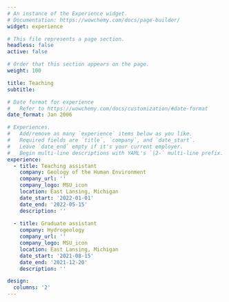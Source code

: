 ```yaml
---
# An instance of the Experience widget.
# Documentation: https://wowchemy.com/docs/page-builder/
widget: experience

# This file represents a page section.
headless: false
active: false

# Order that this section appears on the page.
weight: 100

title: Teaching
subtitle:

# Date format for experience
#   Refer to https://wowchemy.com/docs/customization/#date-format
date_format: Jan 2006

# Experiences.
#   Add/remove as many `experience` items below as you like.
#   Required fields are `title`, `company`, and `date_start`.
#   Leave `date_end` empty if it's your current employer.
#   Begin multi-line descriptions with YAML's `|2-` multi-line prefix.
experience:
  - title: Teaching assistant 
    company: Geology of the Human Environment 
    company_url: ''
    company_logo: MSU_icon
    location: East Lansing, Michigan
    date_start: '2022-01-01'
    date_end: '2022-05-15'
    description: ''
  
  - title: Graduate assistant 
    company: Hydrogeology
    company_url: ''
    company_logo: MSU_icon
    location: East Lansing, Michigan
    date_start: '2021-08-15'
    date_end: '2021-12-20'
    description: ''

design:
  columns: '2'
---
```

